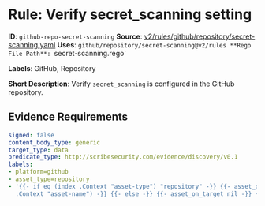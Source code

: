 # Rule: Verify secret_scanning setting

**ID**: `github-repo-secret-scanning`
**Source**: [v2/rules/github/repository/secret-scanning.yaml](https://github.com/scribe-public/sample-policies/v2/rules/github/repository/secret-scanning.yaml)
**Uses**: `github/repository/secret-scanning@v2/rules
**Rego File Path**: `secret-scanning.rego`

**Labels**: GitHub, Repository

**Short Description**: Verify `secret_scanning` is configured in the GitHub repository.

## Evidence Requirements

```yaml
signed: false
content_body_type: generic
target_type: data
predicate_type: http://scribesecurity.com/evidence/discovery/v0.1
labels:
- platform=github
- asset_type=repository
- '{{- if eq (index .Context "asset-type") "repository" -}} {{- asset_on_target (index
  .Context "asset-name") -}} {{- else -}} {{- asset_on_target nil -}} {{- end -}}'
```
